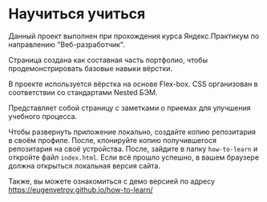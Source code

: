 # Научиться учиться

Данный проект выполнен при прохождения курса Яндекс.Практикум по направлению "Веб-разработчик".

Страница создана как составная часть портфолио, чтобы продемонстрировать базовые навыки вёрстки.

В проекте используется вёрстка на основе Flex-box. CSS организован в соответствии со стандартами Nested БЭМ.

Представляет собой страницу с заметками о приемах для улучшения учебного процесса.

Чтобы развернуть приложение локально, создайте копию репозитария в своём профиле. После, клонируйте копию получившегося репозитария на своё устройства. После, зайдите в папку `how-to-learn` и откройте файл `index.html`. Если всё прошло успешно, в вашем браузере должна открыться локальная версия сайта.

Также, вы можете ознакомиться с демо версией по адресу <https://eugenvetrov.github.io/how-to-learn/>

